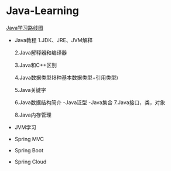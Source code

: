 # Java-Learning
[Java学习路线图](https://www.cnblogs.com/biehongli/p/5754555.html)

- Java教程
   1.JDK、JRE、JVM解释 

   2.Java解释器和编译器

   3.Java和C++区别

   4.Java数据类型(8种基本数据类型+引用类型)

   5.Java关键字

   6.Java数据结构简介
     -Java泛型
     -Java集合
   7.Java接口，类，对象

   8.Java内存管理
  
- JVM学习

- Spring MVC

- Spring Boot

- Spring Cloud
